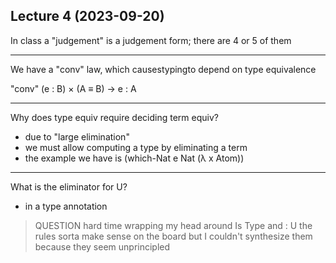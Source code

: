 ## Lecture 4 (2023-09-20)

In class a "judgement" is a judgement form; there are 4 or 5 of them


---

We have a "conv" law, which causestypingto depend on type equivalence

"conv" (e : B) × (A ≡ B) → e : A

---

Why does type equiv require deciding term equiv?
- due to "large elimination"
- we must allow computing a type by eliminating a term
- the example we have is (which-Nat e Nat (λ x Atom))

---

What is the eliminator for U?
- in a type annotation


> QUESTION
> hard time wrapping my head around Is Type and : U
> the rules sorta make sense on the board but I couldn't synthesize them because
  they seem unprincipled
